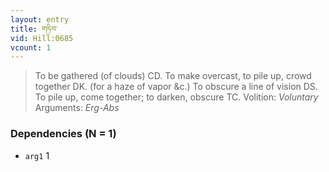 ```yaml
---
layout: entry
title: གཏིབ་
vid: Hill:0685
vcount: 1
---
```

> To be gathered (of clouds) CD\. To make overcast, to pile up, crowd together DK\. (for a haze of vapor &c\.) To obscure a line of vision DS\. To pile up, come together; to darken, obscure TC\.
> Volition: _Voluntary_
> Arguments: _Erg-Abs_


### Dependencies (N = 1)
* `arg1` 1
